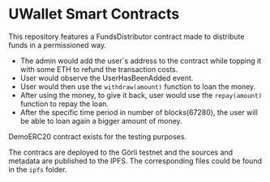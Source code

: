 # UWallet Smart Contracts

This repository features a FundsDistributor contract made to distribute funds in a permissioned way.
- The admin would add the user`s address to the contract while topping it with some ETH to refund the transaction costs.
- User would observe the UserHasBeenAdded event.
- User would then use the `withdraw(amount)` function to loan the money.
- After using the money, to give it back, user would use the `repay(amount)` function to repay the loan.
- After the specific time period in number of blocks(67280), the user will be able to loan again a bigger amount of money.

DemoERC20 contract exists for the testing purposes.

The contracs are deployed to the Görli testnet and the sources and metadata are published to the IPFS. 
The corresponding files could be found in the `ipfs` folder.
